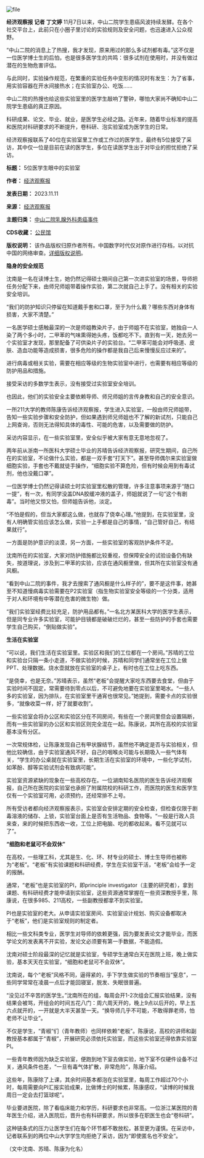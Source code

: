 ![file](https://chinadigitaltimes.net/chinese/files/2023/11/image-1699727685768.png)


**经济观察报 记者 丁文婷** 11月7日以来，中山二院学生患癌风波持续发酵。在各个社交平台上，此前只在小圈子里讨论的实验规则及安全问题，也迅速进入公众视野。


“中山二院的消息上了热搜，我才发现，原来用过的那么多试剂都有毒。”这不仅是一位医学博士生的后怕，也是很多医学生的共鸣：很多试剂在使用时，并没有做过潜在的生物危害评估。


与此同时，实验操作规范，在繁重的实验任务中变形的情况时有发生：为了省事，用实验容器在开水间接热水；在实验室办公、吃饭……


中山二院的热搜也给这些实验室里的医学生敲响了警钟，哪怕大家尚不确知中山二院学生患癌的真正原因。


科研成果、论文、毕业、就业，是医学生必经之路。近年来，随着毕业标准的提高和医院对科研要求的不断提升，卷科研、泡实验室成为医学生的日常。


经济观察报联系了40位在实验室里工作或工作过的医学生，最终有5位接受了采访，其中仅一位是目前在读的医学生，多位在读医学生出于对毕业的担忧拒绝了采访。




**标题：** 5位医学生眼中的实验室  

**作者：** [经济观察报](https://chinadigitaltimes.net/space/经济观察报)  

**发表日期：** 2023.11.11  

**来源：** [经济观察报](https://www.eeo.com.cn/2023/1110/613100.shtml)  

**主题归类：** [中山二院乳腺外科患癌事件](https://chinadigitaltimes.net/space/中山二院乳腺外科患癌事件)  

**CDS收藏：** [公民馆](https://chinadigitaltimes.net/space/%E5%85%AC%E6%B0%91%E9%A6%86)  

**版权说明：** 该作品版权归原作者所有。中国数字时代仅对原作进行存档，以对抗中国的网络审查。[详细版权说明](https://chinadigitaltimes.net/chinese/copyright)。


**隐身的安全规范** 


沈南是一名在读博士生，她仍然记得硕士期间自己第一次进实验室的场景，导师把任务分配下来，由师兄师姐带着操作实验，第二次就自己上手了。没有相关的实验安全培训。


“我们的防护知识只停留在知道戴手套和口罩，至于为什么戴？哪些东西对身体有损害，大家不清楚。”


一名医学硕士感触最深的一次是师姐教染片子，由于师姐不在实验室，她独自一人染了两个多小时，二甲苯的气味熏得她头疼，饭都吃不下。直到有一天，她去另一个实验室才发现，那里配备了可供染片子的实验台。“二甲苯可能会对呼吸道、皮肤、造血功能等造成损害，很多危险的操作都是我自己后来慢慢反应过来的”。


进行病毒或相关实验，需要在相应等级的生物实验室中进行，也需要有相应等级的防护用品和措施。


接受采访的多数学生表示，没有接受过实验室安全培训。


也因此，他们的实验安全主要依赖导师、师兄师姐的言传身教和自己的安全意识。


一所211大学的教师陈康告诉经济观察报，学生进入实验室，一般由师兄师姐带，告知一些实验步骤和安全防护，但如果遇到师兄师姐也不了解的新试剂，只能自己上网查询，否则无法得知具体的毒性、可能的危害，以及需要做的防护。


采访内容显示，在一些实验室里，安全似乎被大家有意无意地忽视了。


两年前从浙南一所医科大学硕士毕业的苏晴告诉经济观察报，研究生期间，自己所在的实验室，不论做什么实验，都是一双手套“打天下”。甚至导师偶尔来实验室做细胞实验，手套也不戴就徒手操作，“细胞实验不算危险，但有时候会用到有毒试剂，他也没戴口罩”。


一位医学博士仍然记得读硕士时实验室里松散的管理，许多注意事项来源于“随口一提”，有一次，有同学没盖DNA胶缓冲液的盖子，师姐就说了一句“这个有剧毒”。当时他又惊又怕，但师姐告诉他，淡定。


“不怕是假的，但当大家都这么做，也就存了侥幸心理。”他提到，在实验室里，没有人明确管实验应该怎么做，实验一上手都是自己的事情，“自己管好自己，有结果就行”。


一方面是防护意识的淡漠，另一方面，一些实验室的客观防护条件不足。


沈南所在的实验室，大家对防护措施都比较重视，但保障安全的试验设备仍有缺失，按道理说，涉及到二甲苯的实验，应该在通风橱里做，但其所在实验室没有通风橱。


“看到中山二院的事件，我才去搜索了通风橱是什么样子的”，要不是这件事，她甚至不知道慢病毒实验需要在P2实验室（指生物实验室安全等级的一个分类，适用于对人和环境有中等潜在危害的微生物）做。


“我们实验室经费比较充足，防护用品都有。”一名北方某医科大学的医学生表示，但是同专业许多实验室，可能护目镜都是破破烂烂的，甚至一些防护的手套也需要学生自己购买，“倒贴做实验”。


**生活在实验室** 


“可以说，我们生活在实验室里。实验区和我们的工位都在一个房间。”苏晴的工位和实验台只隔一条小走道，不做实验的时候，苏晴和同学们通常坐在工位上做PPT、处理数据。烧水壶就放在实验室的桌子上，有时也在工位上吃东西。


“是侥幸，也是无奈。”苏晴表示，虽然“老板”会提醒大家吃东西要去食堂，但由于实验时间不固定，常需要待到零点以后，不可避免地要在实验室里喝水。“一些人多的实验室，因为排队，在实验室里干通宵也很常见。”她提到，需要卡点的实验很多，“就像收菜一样，好了就要收割”。


一些实验室会将办公区和实验区分在不同房间，有些在一个房间里但会设置隔断，而有一些实验室的办公区和实验区则完全混在一起。陈康说，其所在高校的实验室基本没有分区。


一次常规体检，让陈康发现自己有甲状腺结节，虽然他不确定是否与实验相关，但他比较确信，由于实验室通风不好，自己的咽喉炎可能与长期吸入一些气体有关，“学生的办公桌就在实验室里，长期生活在实验室的环境中，一些化学试剂，如苯酚、醇等实验试剂会有致病可能”。


实验室资源紧缺的现象在一些高校存在。一位湖南知名医院的医生告诉经济观察报，自己所在医院的实验室也承担了附属院校的科研工作，而医院的医生和医学生仅有一个实验室可用，必须预约，还经常排不上号。


所有受访者都向经济观察报表示，实验室会安排定期的安全检查，但检查仅限于剧毒溶液的储存、上锁，实验室台面上是否有生活物品、食物等。“一般是行政人员来查，来的时候把东西收一收，工位上把电脑、吃的都收起来。看不见就可以了”。


**“细胞和老鼠可不会双休”** 


在高校，一些理工科，尤其是生、化、环、材专业的硕士、博士生导师也被称为“老板”。“老板”有实验课题和科研经费，学生在实验室干活，“老板”会给予一定的报酬。


通常，“老板”也是实验室的PI，即principle investigator（主要的研究者），拿到课题、有科研经费才能申请到实验室，这些资源通常掌握在一些资深教授手里，陈康说，在很多985、211高校，一些副教授都拿不到实验室。


PI也是实验室的老大。从申请实验室房间、实验室设计规划、购买设备都取决于“老板”，他们是实验室规则的制定者。


相比一些文科类专业，医学生对导师的依赖更强，因为要发表论文才能毕业，而医学论文的发表离不开实验，发论文必须要有第一手数据，不能造假。


沈南对硕士阶段最深的记忆就是实验室，专硕学生通常白天在医院上班，晚上做实验，基本天天在实验室，“细胞和老鼠可不会双休”。


沈南说，每个“老板”风格不同，逼得紧的，手下学生做实验的节奏相当“窒息”，一些同学常常在凌晨一点后才能回寝室，脱发、失眠很普遍。


“没见过不辛苦的医学生。”沈南所在的组，每周会开1-2次组会汇报实验结果，没有结果会被骂，开组会的时间五花八门：周六周天开的，晚上9点以后开的，早上五六点就开的，一开就是大半天甚至一天。“换导师几乎不可能，不敢得罪老师，怕老师不让毕业”。


不仅是学生，“青椒“们（青年教师）也同样依赖“老板”。陈康说，高校的讲师和副教授基本都属于“青椒”，开展研究必须依托实验室，而这些实验室还得依靠实验室PI。


一些青年教师因为缺乏实验室，便跑到地下室去做实验，地下室不仅硬件设备不过关，通风条件也差，“一旦有毒气体扩散，非常危险”，陈康介绍。


这些年，陈康除了上课，其余时间基本都泡在实验室里，每周工作超过70个小时，每周需要向PI汇报实验成果，比做博士的时候累，陈康感叹，“读博的时候我周日一定会去打篮球呢”。


毕业要进医院，除了看临床能力和学历，科研要求也非常高。一位浙江某医院的青年医生介绍，进入医院后，晋升也有科研要求，所以很多在职医生也会“卷科研”。


这种链条式的压力让医学生们在每个环节都不敢放松，甚至更为谨慎。在采访中，记者联系到的两位中山大学学生均拒绝了采访，因为“即使匿名也不安全”。


（文中沈南、苏晴、陈康为化名）

